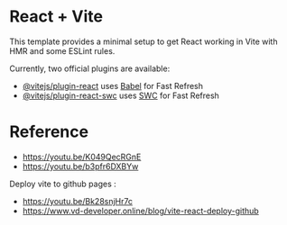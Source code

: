 # React + Vite

This template provides a minimal setup to get React working in Vite with HMR and some ESLint rules.

Currently, two official plugins are available:

- [@vitejs/plugin-react](https://github.com/vitejs/vite-plugin-react/blob/main/packages/plugin-react/README.md) uses [Babel](https://babeljs.io/) for Fast Refresh
- [@vitejs/plugin-react-swc](https://github.com/vitejs/vite-plugin-react-swc) uses [SWC](https://swc.rs/) for Fast Refresh

# Reference 

- https://youtu.be/K049QecRGnE
- https://youtu.be/b3pfr6DXBYw

Deploy vite to github pages : 
- https://youtu.be/Bk28snjHr7c
- https://www.vd-developer.online/blog/vite-react-deploy-github